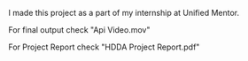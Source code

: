 
I made this project as a part of my internship at Unified Mentor.

For final output check "Api Video.mov"

For Project Report check "HDDA Project Report.pdf"